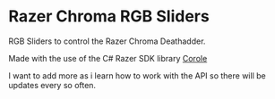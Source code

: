 # Razer Chroma RGB Sliders
RGB Sliders to control the Razer Chroma Deathadder.

Made with the use of the C# Razer SDK library [Corole](https://github.com/CoraleStudios/Colore)

I want to add more as i learn how to work with the API so there will be updates every so often.
